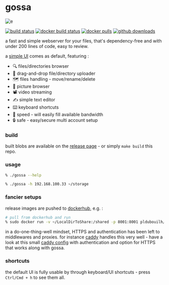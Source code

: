 gossa
=============

![e](https://user-images.githubusercontent.com/760637/71449335-790a4200-274a-11ea-80be-4c536fbad8a1.gif)

[![build status](https://github.com/pldubouilh/gossa/workflows/ci/badge.svg)](https://github.com/pldubouilh/gossa/actions)
[![docker build status](https://img.shields.io/docker/cloud/build/pldubouilh/gossa.svg?logo=docker)](https://hub.docker.com/r/pldubouilh/gossa)
[![docker pulls](https://img.shields.io/docker/pulls/pldubouilh/gossa.svg?logo=docker)](https://hub.docker.com/r/pldubouilh/gossa)
[![github downloads](https://img.shields.io/github/downloads/pldubouilh/gossa/total.svg?logo=github)](https://github.com/pldubouilh/gossa/releases)

a fast and simple webserver for your files, that's dependency-free and with under 200 lines of code, easy to review.

a [simple UI](https://github.com/pldubouilh/gossa-ui) comes as default, featuring :

  * 🔍 files/directories browser
  * 📩 drag-and-drop file/directory uploader
  * 🗺️ files handling - move/rename/delete
  * 📸 picture browser
  * 📽️ video streaming
  * ✍️ simple text editor
  * ⌨️ keyboard shortcuts
  * 🥂 speed - will easily fill available bandwidth
  * 🔒 safe - easy/secure multi account setup

### build
built blobs are available on the [release page](https://github.com/pldubouilh/gossa/releases) - or simply `make build` this repo.

### usage
```sh
% ./gossa --help

% ./gossa -h 192.168.100.33 ~/storage
```

### fancier setups
release images are pushed to [dockerhub](https://hub.docker.com/r/pldubouilh/gossa), e.g. :

```sh
# pull from dockerhub and run
% sudo docker run -v ~/LocalDirToShare:/shared -p 8001:8001 pldubouilh/gossa
```

in a do-one-thing-well mindset, HTTPS and authentication has been left to middlewares and proxies. for instance [caddy](https://caddyserver.com/) handles this very well - have a look at this small [caddy config](https://github.com/pldubouilh/gossa/blob/master/support/Caddyfile) with authentication and option for HTTPS that works along with gossa.

### shortcuts
the default UI is fully usable by through keyboard/UI shortcuts - press `Ctrl/Cmd + h` to see them all.

